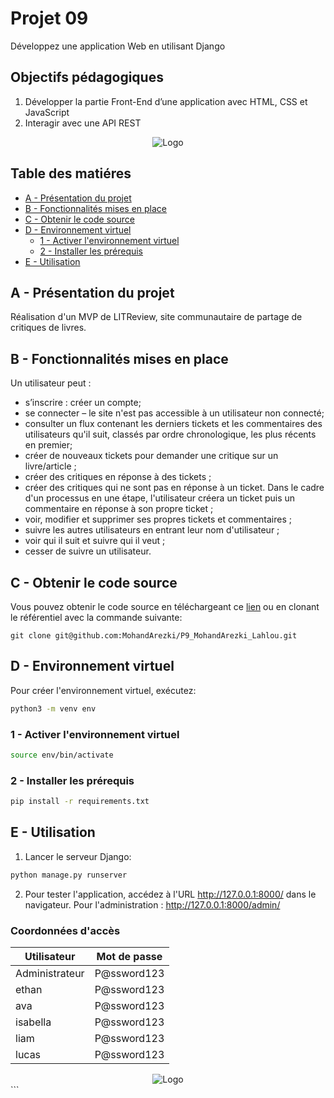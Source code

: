 # Projet 09
Développez une application Web en utilisant Django
## Objectifs pédagogiques
1. Développer la partie Front-End d’une application avec HTML, CSS et JavaScript
2. Interagir avec une API REST

<center>
    <img src="assets/logo-black.png" alt="Logo" />
</center>

## Table des matiéres
- [A - Présentation du projet](#a---présentation-du-projet)
- [B - Fonctionnalités mises en place](#b---fonctionnalités-mises-en-place)
- [C - Obtenir le code source](#c---obtenir-le-code-source)
- [D - Environnement virtuel](#d---environnement-virtuel)
  - [1 - Activer l'environnement virtuel](#1---activer-lenvironnement-virtuel)
  - [2 - Installer les prérequis](#2---installer-les-prérequis)
- [E - Utilisation](#e---utilisation)

## A - Présentation du projet

Réalisation d'un MVP de LITReview, site communautaire de partage de critiques de livres.

## B - Fonctionnalités mises en place

Un utilisateur peut :
- s’inscrire : créer un compte;
- se connecter  – le site n'est pas accessible à un utilisateur non connecté;
- consulter un flux contenant les derniers tickets et les commentaires des utilisateurs qu'il suit, classés par ordre chronologique, les plus récents en premier;
- créer de nouveaux tickets pour demander une critique sur un livre/article ;
- créer des critiques en réponse à des tickets ;
- créer des critiques qui ne sont pas en réponse à un ticket. Dans le cadre d'un processus en une étape, l'utilisateur créera un ticket puis un commentaire en réponse à son propre ticket ;
- voir, modifier et supprimer ses propres tickets et commentaires ;
- suivre les autres utilisateurs en entrant leur nom d'utilisateur ;
- voir qui il suit et suivre qui il veut ;
- cesser de suivre un utilisateur.

## C - Obtenir le code source

Vous pouvez obtenir le code source en téléchargeant ce [lien](https://github.com/MohandArezki/P9_MohandArezki_Lahlou.git) ou en clonant le référentiel avec la commande suivante:
```
git clone git@github.com:MohandArezki/P9_MohandArezki_Lahlou.git
```

## D - Environnement virtuel

Pour créer l'environnement virtuel, exécutez:
```bash
python3 -m venv env
```

### 1 - Activer l'environnement virtuel
```bash
source env/bin/activate
```

### 2 - Installer les prérequis
```bash
pip install -r requirements.txt
```

## E - Utilisation
1. Lancer le serveur Django:
```bash
python manage.py runserver
```

2. Pour tester l'application, accédez à l'URL http://127.0.0.1:8000/ dans le navigateur.
   Pour l'administration : http://127.0.0.1:8000/admin/

### Coordonnées d'accès

| Utilisateur     | Mot de passe   |
|-----------------|----------------|
| Administrateur  | P@ssword123    | 
| ethan           | P@ssword123    |
| ava             | P@ssword123    |
| isabella        | P@ssword123    |
| liam            | P@ssword123    |
| lucas           | P@ssword123    |

<center>
    <img src="assets/p9_valide.png" alt="Logo" />
</center>
```
